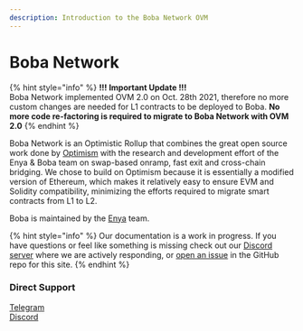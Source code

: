 ```yaml
---
description: Introduction to the Boba Network OVM
---
```


# Boba Network

{% hint style="info" %}
**!!! Important Update !!!**\
Boba Network implemented OVM 2.0 on Oct. 28th 2021, therefore no more custom changes are needed for L1 contracts to be deployed to Boba. **No more code re-factoring is required to migrate to Boba Network with OVM 2.0**
{% endhint %}

Boba Network is an Optimistic Rollup that combines the great open source work done by [Optimism](https://community.optimism.io) with the research and development effort of the Enya & Boba team on swap-based onramp, fast exit and cross-chain bridging. We chose to build on Optimism because it is essentially a modified version of Ethereum, which makes it relatively easy to ensure EVM and Solidity compatibility, minimizing the efforts required to migrate smart contracts from L1 to L2.

Boba is maintained by the [Enya](https://enya.ai) team.

{% hint style="info" %}
Our documentation is a work in progress. If you have questions or feel like something is missing check out our [Discord server](https://omg.eco/support) where we are actively responding, or [open an issue](https://github.com/omgnetwork) in the GitHub repo for this site.
{% endhint %}

### Direct Support

[Telegram](https://t.me/bobadev)\
[Discord](https://omg.eco/support)

###
